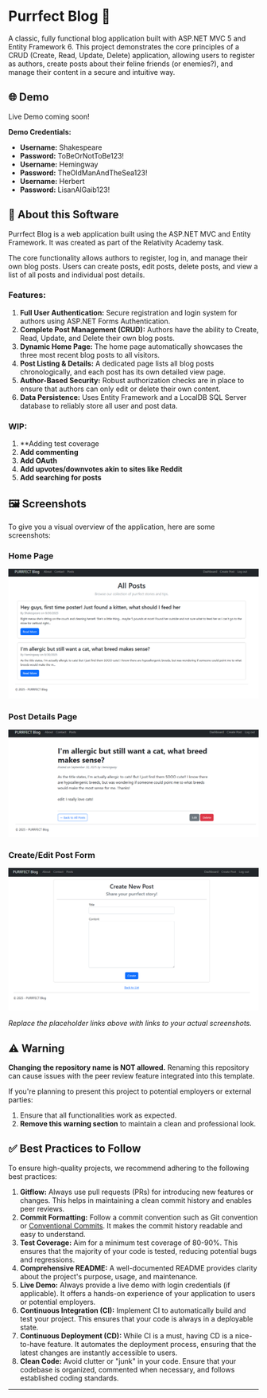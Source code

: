 # Purrfect Blog 🐾

A classic, fully functional blog application built with ASP.NET MVC 5 and Entity Framework 6. This project demonstrates the core principles of a CRUD (Create, Read, Update, Delete) application, allowing users to register as authors, create posts about their feline friends (or enemies?), and manage their content in a secure and intuitive way.


## 🌐 Demo

Live Demo coming soon!

**Demo Credentials:**
- **Username:** Shakespeare
- **Password:** ToBeOrNotToBe123!
- **Username:** Hemingway
- **Password:** TheOldManAndTheSea123!
- **Username:** Herbert
- **Password:** LisanAlGaib123!

## 📖 About this Software

Purrfect Blog is a web application built using the ASP.NET MVC and Entity Framework. It was created as part of the Relativity Academy task. 

The core functionality allows authors to register, log in, and manage their own blog posts. Users can create posts, edit posts, delete posts, and view a list of all posts and individual post details.

### Features:

1.  **Full User Authentication:** Secure registration and login system for authors using ASP.NET Forms Authentication.
2.  **Complete Post Management (CRUD):** Authors have the ability to Create, Read, Update, and Delete their own blog posts.
3.  **Dynamic Home Page:** The home page automatically showcases the three most recent blog posts to all visitors.
4.  **Post Listing & Details:** A dedicated page lists all blog posts chronologically, and each post has its own detailed view page.
5.  **Author-Based Security:** Robust authorization checks are in place to ensure that authors can only edit or delete their own content.
6.  **Data Persistence:** Uses Entity Framework and a LocalDB SQL Server database to reliably store all user and post data.

### WIP:
1. **Adding test coverage
2. **Add commenting**
3. **Add OAuth**
4. **Add upvotes/downvotes akin to sites like Reddit**
5. **Add searching for posts**

## 🖼️ Screenshots

To give you a visual overview of the application, here are some screenshots:

### Home Page
![Home page showing the jumbotron and three recent post previews.](PurrfectBlog/PurrfectBlog/docs/images/home.png)

### Post Details Page
![A single post's detail view, showing the full content and author information.](PurrfectBlog/PurrfectBlog/docs/images/details.png)

### Create/Edit Post Form
![The form for creating a post.](PurrfectBlog/PurrfectBlog/docs/images/create.png)

*Replace the placeholder links above with links to your actual screenshots.*

## ⚠️ Warning

**Changing the repository name is NOT allowed.** Renaming this repository can cause issues with the peer review feature integrated into this template.

If you're planning to present this project to potential employers or external parties:

1.  Ensure that all functionalities work as expected.
2.  **Remove this warning section** to maintain a clean and professional look.

## ✅ Best Practices to Follow

To ensure high-quality projects, we recommend adhering to the following best practices:

1.  **Gitflow:** Always use pull requests (PRs) for introducing new features or changes. This helps in maintaining a clean commit history and enables peer reviews.
2.  **Commit Formatting:** Follow a commit convention such as Git convention or [Conventional Commits](https://www.conventionalcommits.org/). It makes the commit history readable and easy to understand.
3.  **Test Coverage:** Aim for a minimum test coverage of 80-90%. This ensures that the majority of your code is tested, reducing potential bugs and regressions.
4.  **Comprehensive README:** A well-documented README provides clarity about the project's purpose, usage, and maintenance.
5.  **Live Demo:** Always provide a live demo with login credentials (if applicable). It offers a hands-on experience of your application to users or potential employers.
6.  **Continuous Integration (CI):** Implement CI to automatically build and test your project. This ensures that your code is always in a deployable state.
7.  **Continuous Deployment (CD):** While CI is a must, having CD is a nice-to-have feature. It automates the deployment process, ensuring that the latest changes are instantly accessible to users.
8.  **Clean Code:** Avoid clutter or "junk" in your code. Ensure that your codebase is organized, commented when necessary, and follows established coding standards.

---
